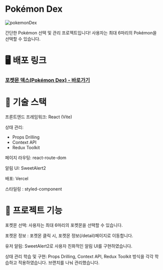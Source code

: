 # Pokémon Dex
![pokemonDex](https://github.com/user-attachments/assets/876ad3f4-4309-4790-8f2c-ac3f774c297e)

간단한 Pokémon 선택 및 관리 프로젝트입니다!
사용자는 최대 6마리의 Pokémon을 선택할 수 있습니다.

# 🖥️ 배포 링크
### [포켓몬 덱스(Pokémon Dex) - 바로가기](https://pokemon-dex-theta.vercel.app/)

# 🔧 기술 스택
프론트엔드 프레임워크: React (Vite)

상태 관리:
- Props Drilling
- Context API
- Redux Toolkit
  
페이지 라우팅: react-route-dom

알림 UI: SweetAlert2

배포: Vercel

스타일링 : styled-component

# 🎯 프로젝트 기능
포켓몬 선택: 사용자는 최대 6마리의 포켓몬을 선택할 수 있습니다.

포켓몬 정보 : 포켓몬 클릭 시, 포켓몬 정보(/detail)페이지로 이동합니다.

유저 알림: SweetAlert2로 사용자 친화적인 알림 UI를 구현하였습니다.

상태 관리 학습 및 구현: Props Drilling, Context API, Redux Toolkit 방식을 각각 학습하고 적용하였습니다. 브랜치를 나눠 관리했습니다.

